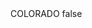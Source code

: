 <?xml version="1.0" encoding="UTF-8"?>
<CustomMetadata xmlns="http://soap.sforce.com/2006/04/metadata">
    <label>COLORADO</label>
    <protected>false</protected>
</CustomMetadata>

